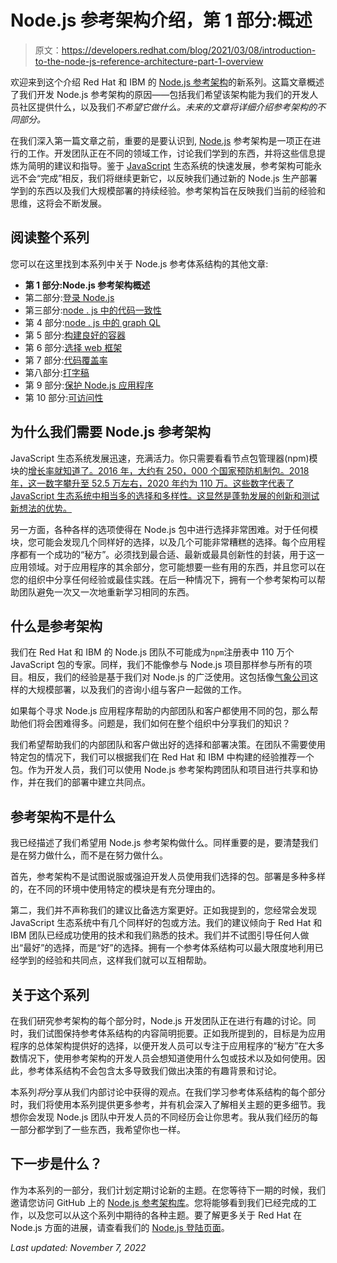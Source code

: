# Node.js 参考架构介绍，第 1 部分:概述

> 原文：<https://developers.redhat.com/blog/2021/03/08/introduction-to-the-node-js-reference-architecture-part-1-overview>

欢迎来到这个介绍 Red Hat 和 IBM 的 [Node.js 参考架构](https://github.com/nodeshift/nodejs-reference-architecture)的新系列。这篇文章概述了我们开发 Node.js 参考架构的原因——包括我们希望该架构能为我们的开发人员社区提供什么，以及我们*不希望它做什么。未来的文章将详细介绍参考架构的不同部分。*

在我们深入第一篇文章之前，重要的是要认识到, [Node.js](https://developers.redhat.com/topics/nodejs) 参考架构是一项正在进行的工作。开发团队正在不同的领域工作，讨论我们学到的东西，并将这些信息提炼为简明的建议和指导。鉴于 [JavaScript](https://developers.redhat.com/topics/javascript) 生态系统的快速发展，参考架构可能永远不会“完成”相反，我们将继续更新它，以反映我们通过新的 Node.js 生产部署学到的东西以及我们大规模部署的持续经验。参考架构旨在反映我们当前的经验和思维，这将会不断发展。

## 阅读整个系列

您可以在这里找到本系列中关于 Node.js 参考体系结构的其他文章:

*   **第 1 部分:Node.js 参考架构概述**
*   第二部分:[登录 Node.js](/articles/2021/05/10/introduction-nodejs-reference-architecture-part-2-logging-nodejs "Introduction to the Node.js reference architecture, Part 2: Logging in Node.js")
*   第三部分:[node . js 中的代码一致性](/articles/2021/05/10/introduction-nodejs-reference-architecture-part-2-logging-nodejs "Introduction to the Node.js reference architecture, Part 2: Logging in Node.js")
*   第 4 部分:[node . js 中的 graph QL](/articles/2021/06/22/introduction-nodejs-reference-architecture-part-4-graphql-nodejs "Introduction to the Node.js reference architecture, Part 4: GraphQL in Node.js")
*   第 5 部分:[构建良好的容器](/articles/2021/08/26/introduction-nodejs-reference-architecture-part-5-building-good-containers "How to build good containers in Node.js")
*   第 6 部分:[选择 web 框架](/articles/2021/12/03/introduction-nodejs-reference-architecture-part-6-choosing-web-frameworks "Introduction to the Node.js reference architecture, Part 6: Choosing web frameworks")
*   第 7 部分:[代码覆盖率](/articles/2022/03/02/introduction-nodejs-reference-architecture-part-7-code-coverage "Introduction to the Node.js reference architecture, Part 7: Code coverage")
*   第八部分:[打字稿](/articles/2022/04/11/introduction-nodejs-reference-architecture-part-8-typescript "Introduction to the Node.js reference architecture, Part 8: TypeScript")
*   第 9 部分:[保护 Node.js 应用程序](/articles/2022/08/09/8-elements-securing-nodejs-applications "8 elements of securing Node.js applications")
*   第 10 部分:[可访问性](/articles/2022/11/03/nodejs-reference-architecture-part-10-accessibility "Node.js Reference Architecture, Part 10: Accessibility")

## 为什么我们需要 Node.js 参考架构

JavaScript 生态系统发展迅速，充满活力。你只需要看看节点包管理器(npm)模块的[增长率就知道了。2016 年，大约有 250，000 个国家预防机制包。2018 年，这一数字攀升至 52.5 万左右，2020 年约为 110 万。这些数字代表了 JavaScript 生态系统中相当多的选择和多样性。这显然是蓬勃发展的创新和测试新想法的优势。](http://www.modulecounts.com/)

另一方面，各种各样的选项使得在 Node.js 包中进行选择非常困难。对于任何模块，您可能会发现几个同样好的选择，以及几个可能非常糟糕的选择。每个应用程序都有一个成功的“秘方”。必须找到最合适、最新或最具创新性的封装，用于这一应用领域。对于应用程序的其余部分，您可能想要一些有用的东西，并且您可以在您的组织中分享任何经验或最佳实践。在后一种情况下，拥有一个参考架构可以帮助团队避免一次又一次地重新学习相同的东西。

## 什么是参考架构

我们在 Red Hat 和 IBM 的 Node.js 团队不可能成为`npm`注册表中 110 万个 JavaScript 包的专家。同样，我们不能像参与 Node.js 项目那样参与所有的项目。相反，我们的经验是基于我们对 Node.js 的广泛使用。这包括像[气象公司](https://developer.ibm.com/languages/node-js/articles/nodejs-weather-company-success-story/)这样的大规模部署，以及我们的咨询小组与客户一起做的工作。

如果每个寻求 Node.js 应用程序帮助的内部团队和客户都使用不同的包，那么帮助他们将会困难得多。问题是，我们如何在整个组织中分享我们的知识？

我们希望帮助我们的内部团队和客户做出好的选择和部署决策。在团队不需要使用特定包的情况下，我们可以根据我们在 Red Hat 和 IBM 中构建的经验推荐一个包。作为开发人员，我们可以使用 Node.js 参考架构跨团队和项目进行共享和协作，并在我们的部署中建立共同点。

## 参考架构不是什么

我已经描述了我们希望用 Node.js 参考架构做什么。同样重要的是，要清楚我们是在努力做什么，而不是在努力做什么。

首先，参考架构不是试图说服或强迫开发人员使用我们选择的包。部署是多种多样的，在不同的环境中使用特定的模块是有充分理由的。

第二，我们并不声称我们的建议比备选方案更好。正如我提到的，您经常会发现 JavaScript 生态系统中有几个同样好的包或方法。我们的建议倾向于 Red Hat 和 IBM 团队已经成功使用的技术和我们熟悉的技术。我们并不试图引导任何人做出“最好”的选择，而是“好”的选择。拥有一个参考体系结构可以最大限度地利用已经学到的经验和共同点，这样我们就可以互相帮助。

## 关于这个系列

在我们研究参考架构的每个部分时，Node.js 开发团队正在进行有趣的讨论。同时，我们试图保持参考体系结构的内容简明扼要。正如我所提到的，目标是为应用程序的总体架构提供好的选择，以便开发人员可以专注于应用程序的“秘方”在大多数情况下，使用参考架构的开发人员会想知道使用什么包或技术以及如何使用。因此，参考体系结构不会包含太多导致我们做出决策的有趣背景和讨论。

本系列*将*分享从我们内部讨论中获得的观点。在我们学习参考体系结构的每个部分时，我们将使用本系列提供更多参考，并有机会深入了解相关主题的更多细节。我想你会发现 Node.js 团队中开发人员的不同经历会让你思考。我从我们经历的每一部分都学到了一些东西，我希望你也一样。

## 下一步是什么？

作为本系列的一部分，我们计划定期讨论新的主题。在您等待下一期的时候，我们邀请您访问 GitHub 上的 [Node.js 参考架构库](https://github.com/nodeshift/nodejs-reference-architecture)。您将能够看到我们已经完成的工作，以及您可以从这个系列中期待的各种主题。要了解更多关于 Red Hat 在 Node.js 方面的进展，请查看我们的 [Node.js 登陆页面](https://developers.redhat.com/topics/nodejs)。

*Last updated: November 7, 2022*